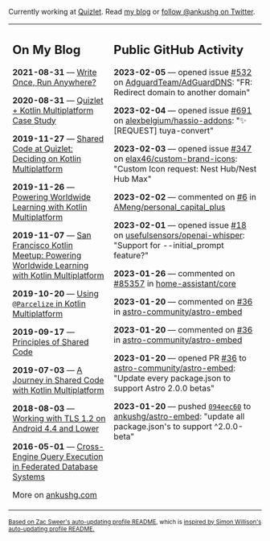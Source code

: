 Currently working at [Quizlet](https://quizlet.com/). Read [my blog](https://ankushg.com/) or [follow @ankushg on Twitter](https://twitter.com/ankushg).

<table><tr><td valign="top" width="40%">

## On My Blog
<!-- blog starts -->
**2021-08-31** — [Write Once, Run Anywhere?](https://ankushg.com/posts/write-once-run-anywhere-increment/)

**2020-08-31** — [Quizlet + Kotlin Multiplatform Case Study](https://ankushg.com/posts/quizlet-kotlin-multiplatform-case-study/)

**2019-11-27** — [Shared Code at Quizlet: Deciding on Kotlin Multiplatform](https://ankushg.com/posts/shared-code-kotlin-multiplatform/)

**2019-11-26** — [Powering Worldwide Learning with Kotlin Multiplatform](https://ankushg.com/speaking/droidcon-sf-2019)

**2019-11-07** — [San Francisco Kotlin Meetup: Powering Worldwide Learning with Kotlin Multiplatform](https://ankushg.com/speaking/sf-kotlin-meetup-2019)

**2019-10-20** — [Using `@Parcelize` in Kotlin Multiplatform](https://ankushg.com/posts/multiplatform-parcelize/)

**2019-09-17** — [Principles of Shared Code](https://ankushg.com/speaking/denver-startup-week-2019)

**2019-07-03** — [A Journey in Shared Code with Kotlin Multiplatform](https://ankushg.com/speaking/droidcon-berlin-2019)

**2018-08-03** — [Working with TLS 1.2 on Android 4.4 and Lower](https://ankushg.com/posts/tls-1.2-on-android/)

**2016-05-01** — [Cross-Engine Query Execution in Federated Database Systems](https://ankushg.com/projects/thesis)
<!-- blog ends -->
More on [ankushg.com](https://ankushg.com/)
</td><td valign="top" width="60%">

## Public GitHub Activity
<!-- githubActivity starts -->
**2023-02-05** — opened issue [#532](https://github.com/AdguardTeam/AdGuardDNS/issues/532) on [AdguardTeam/AdGuardDNS](https://api.github.com/repos/AdguardTeam/AdGuardDNS): "FR: Redirect domain to another domain"

**2023-02-04** — opened issue [#691](https://github.com/alexbelgium/hassio-addons/issues/691) on [alexbelgium/hassio-addons](https://api.github.com/repos/alexbelgium/hassio-addons): "✨ [REQUEST] tuya-convert"

**2023-02-03** — opened issue [#347](https://github.com/elax46/custom-brand-icons/issues/347) on [elax46/custom-brand-icons](https://api.github.com/repos/elax46/custom-brand-icons): "Custom Icon request: Nest Hub/Nest Hub Max"

**2023-02-02** — commented on [#6](https://github.com/AMeng/personal_capital_plus/issues/6#issuecomment-1414397703) in [AMeng/personal_capital_plus](https://api.github.com/repos/AMeng/personal_capital_plus)

**2023-02-01** — opened issue [#18](https://github.com/usefulsensors/openai-whisper/issues/18) on [usefulsensors/openai-whisper](https://api.github.com/repos/usefulsensors/openai-whisper): "Support for --initial_prompt feature?"

**2023-01-26** — commented on [#85357](https://github.com/home-assistant/core/issues/85357#issuecomment-1405859040) in [home-assistant/core](https://api.github.com/repos/home-assistant/core)

**2023-01-20** — commented on [#36](https://github.com/astro-community/astro-embed/pull/36#issuecomment-1399105883) in [astro-community/astro-embed](https://api.github.com/repos/astro-community/astro-embed)

**2023-01-20** — commented on [#36](https://github.com/astro-community/astro-embed/pull/36#issuecomment-1399103168) in [astro-community/astro-embed](https://api.github.com/repos/astro-community/astro-embed)

**2023-01-20** — opened PR [#36](https://github.com/astro-community/astro-embed/pull/36) to [astro-community/astro-embed](https://api.github.com/repos/astro-community/astro-embed): "Update every package.json to support Astro 2.0.0 betas"

**2023-01-20** — pushed [`094eec60`](https://github.com/ankushg/astro-embed/commit/094eec60ba643cffac3cfb8fd8b57eaf52f1503e) to [ankushg/astro-embed](https://api.github.com/repos/ankushg/astro-embed): "update all package.json's to support ^2.0.0-beta"
<!-- githubActivity ends -->
</td></tr></table>

<sub><a href="https://github.com/ZacSweers/ZacSweers">Based on Zac Sweer's auto-updating profile README</a>, which is <a href="https://simonwillison.net/2020/Jul/10/self-updating-profile-readme/">inspired by Simon Willison's auto-updating profile README.</a></sub>
